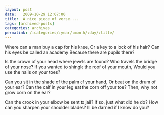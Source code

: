 ```yaml
---
layout: post
date:	2009-10-29 12:07:00
title:  A nice piece of verse....
tags: [archived-posts]
categories: archives
permalink: /:categories/:year/:month/:day/:title/
---
```

Where can a man buy a cap for his knee, Or a key to a lock of his hair?
Can his eyes be called an academy Because there are pupils there?


Is the crown of your head where jewels are found? Who travels the bridge of your nose? 
If you wanted to shingle the roof of your mouth, Would you use the nails on your toes?


Can you sit in the shade of the palm of your hand, Or beat on the drum of your ear? 
Can the calf in your leg eat the corn off your toe? Then, why not grow corn on the ear?


Can the crook in your elbow be sent to jail? If so, just what did he do? 
How can you sharpen your shoulder blades? Ill be darned if I know do you?
